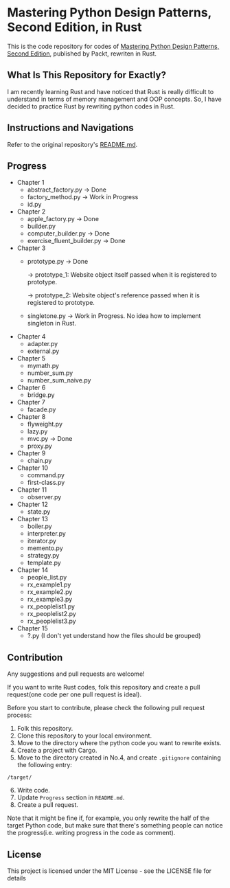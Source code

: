 # Mastering Python Design Patterns, Second Edition, in Rust

This is the code repository for codes of [Mastering Python Design Patterns, Second Edition](https://www.packtpub.com/application-development/mastering-python-design-patterns-second-edition?utm_source=github&utm_medium=repository&utm_campaign=), published by Packt, rewriten in Rust.


## What Is This Repository for Exactly?

I am recently learning Rust and have noticed that Rust is really difficult to understand in terms of memory management and OOP concepts. So, I have decided to practice Rust by rewriting python codes in Rust.


## Instructions and Navigations

Refer to the original repository's [README.md](https://github.com/PacktPublishing/Mastering-Python-Design-Patterns-Second-Edition/blob/master/README.md).


## Progress

* Chapter 1
  * abstract_factory.py -> Done
  * factory_method.py -> Work in Progress
  * id.py
* Chapter 2
  * apple_factory.py -> Done
  * builder.py
  * computer_builder.py -> Done
  * exercise_fluent_builder.py -> Done
* Chapter 3
  * prototype.py -> Done

    -> prototype_1: Website object itself passed when it is registered to prototype.

    -> prototype_2: Website object's reference passed when it is registered to prototype.
  * singletone.py -> Work in Progress. No idea how to implement singleton in Rust.
* Chapter 4
  * adapter.py
  * external.py
* Chapter 5
  * mymath.py
  * number_sum.py
  * number_sum_naive.py
* Chapter 6
  * bridge.py
* Chapter 7
  * facade.py
* Chapter 8
  * flyweight.py
  * lazy.py
  * mvc.py -> Done
  * proxy.py
* Chapter 9
  * chain.py
* Chapter 10
  * command.py
  * first-class.py
* Chapter 11
  * observer.py
* Chapter 12
  * state.py
* Chapter 13
  * boiler.py
  * interpreter.py
  * iterator.py
  * memento.py
  * strategy.py
  * template.py
* Chapter 14
  * people_list.py
  * rx_example1.py
  * rx_example2.py
  * rx_example3.py
  * rx_peoplelist1.py
  * rx_peoplelist2.py
  * rx_peoplelist3.py
* Chapter 15
  * ?.py (I don't yet understand how the files should be grouped)


## Contribution

Any suggestions and pull requests are welcome!

If you want to write Rust codes, folk this repository and create a pull request(one code per one pull request is ideal).

Before you start to contribute, please check the following pull request process:

1. Folk this repository.
2. Clone this repository to your local environment.
3. Move to the directory where the python code you want to rewrite exists.
4. Create a project with Cargo.
5. Move to the directory created in No.4, and create `.gitignore` containing the following entry:

```
/target/
```

6. Write code.
7. Update `Progress` section in `README.md`.
8. Create a pull request.

Note that it might be fine if, for example, you only rewrite the half of the target Python code, but make sure that there's something people can notice the progress(i.e. writing progress in the code as comment).


## License

This project is licensed under the MIT License - see the LICENSE file for details
